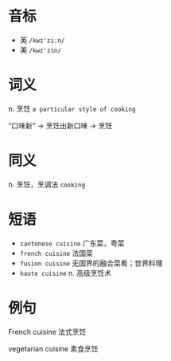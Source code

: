 # 音标

- 英 `/kwɪ'ziːn/`
- 美 `/kwɪ'zin/`

# 词义

n. 烹饪
`a particular style of cooking`



“口味新” → 烹饪出新口味 → 烹饪

# 同义

n. 烹饪，烹调法
`cooking`

# 短语

- `cantonese cuisine` 广东菜，粤菜
- `french cuisine` 法国菜
- `fusion cuisine` 无国界的融合菜肴；世界料理
- `haute cuisine` n. 高级烹饪术

# 例句

French cuisine
法式烹饪

vegetarian cuisine
素食烹饪


